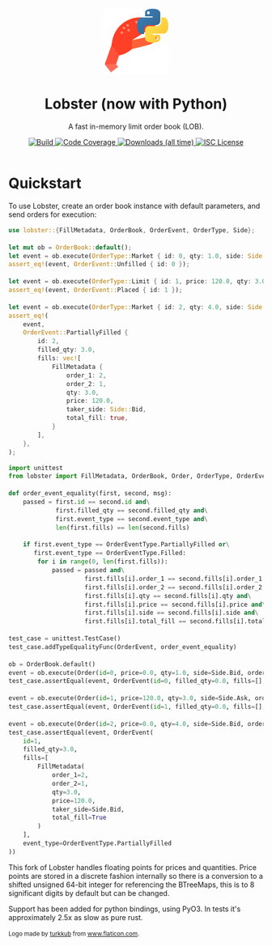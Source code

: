 <div align="center">
  <img alt="Lobster logo" src="https://github.com/Arctek/lobster/raw/master/images/logo.png" height="130" />
</div>

<div align="center">
  <h1>Lobster (now with Python)</h1>
  <p>A fast in-memory limit order book (LOB).</p>
  <a target="_blank" href="https://travis-ci.org/Arctek/lobster">
    <img src="https://img.shields.io/travis/Arctek/lobster?style=for-the-badge" alt="Build">
  </a>
  <a target="_blank" href="https://coveralls.io/github/Arctek/lobster">
    <img src="https://img.shields.io/coveralls/github/Arctek/lobster?style=for-the-badge" alt="Code Coverage">
  </a>
  <a target="_blank" href="https://crates.io/crates/lobster">
   <img src="https://img.shields.io/crates/d/lobster?style=for-the-badge" alt="Downloads (all time)">
  <a>
  <a href="https://github.com/Arctek/lobster/blob/master/LICENSE">
    <img src="https://img.shields.io/crates/l/lobster?style=for-the-badge" alt="ISC License">
  </a>
  <br>
  <br>
</div>


# Quickstart
To use Lobster, create an order book instance with default parameters, and send
orders for execution:

```rust
use lobster::{FillMetadata, OrderBook, OrderEvent, OrderType, Side};

let mut ob = OrderBook::default();
let event = ob.execute(OrderType::Market { id: 0, qty: 1.0, side: Side::Bid });
assert_eq!(event, OrderEvent::Unfilled { id: 0 });

let event = ob.execute(OrderType::Limit { id: 1, price: 120.0, qty: 3.0, side: Side::Ask });
assert_eq!(event, OrderEvent::Placed { id: 1 });

let event = ob.execute(OrderType::Market { id: 2, qty: 4.0, side: Side::Bid });
assert_eq!(
    event,
    OrderEvent::PartiallyFilled {
        id: 2,
        filled_qty: 3.0,
        fills: vec![
            FillMetadata {
                order_1: 2,
                order_2: 1,
                qty: 3.0,
                price: 120.0,
                taker_side: Side::Bid,
                total_fill: true,
            }
        ],
    },
);
```

```python
import unittest
from lobster import FillMetadata, OrderBook, Order, OrderType, OrderEvent, OrderEventType, Side

def order_event_equality(first, second, msg):
    passed = first.id == second.id and\
             first.filled_qty == second.filled_qty and\
             first.event_type == second.event_type and\
             len(first.fills) == len(second.fills)

    if first.event_type == OrderEventType.PartiallyFilled or\
       first.event_type == OrderEventType.Filled:
        for i in range(0, len(first.fills)):
            passed = passed and\
                     first.fills[i].order_1 == second.fills[i].order_1 and\
                     first.fills[i].order_2 == second.fills[i].order_2 and\
                     first.fills[i].qty == second.fills[i].qty and\
                     first.fills[i].price == second.fills[i].price and\
                     first.fills[i].side == second.fills[i].side and\
                     first.fills[i].total_fill == second.fills[i].total_fill

test_case = unittest.TestCase()
test_case.addTypeEqualityFunc(OrderEvent, order_event_equality)

ob = OrderBook.default()
event = ob.execute(Order(id=0, price=0.0, qty=1.0, side=Side.Bid, order_type=OrderType.Market))
test_case.assertEqual(event, OrderEvent(id=0, filled_qty=0.0, fills=[], event_type=OrderEventType.Unfilled))

event = ob.execute(Order(id=1, price=120.0, qty=3.0, side=Side.Ask, order_type=OrderType.Limit))
test_case.assertEqual(event, OrderEvent(id=1, filled_qty=0.0, fills=[], event_type=OrderEventType.Placed))

event = ob.execute(Order(id=2, price=0.0, qty=4.0, side=Side.Bid, order_type=OrderType.Market))
test_case.assertEqual(event, OrderEvent(
    id=1,
    filled_qty=3.0,
    fills=[
        FillMetadata(
            order_1=2,
            order_2=1,
            qty=3.0,
            price=120.0,
            taker_side=Side.Bid,
            total_fill=True
        )
    ],
    event_type=OrderEventType.PartiallyFilled
))
```

This fork of Lobster handles floating points for prices and quantities.
Price points are stored in a discrete fashion internally so there is a
conversion to a shifted unsigned 64-bit integer for referencing the BTreeMaps,
this is to 8 significant digits by default but can be changed.

Support has been added for python bindings, using PyO3. In tests it's
approximately 2.5x as slow as pure rust.

<div>
  <small>
    Logo made by <a href="https://www.flaticon.com/authors/turkkub"
    title="turkkub">turkkub</a> from <a href="https://www.flaticon.com/"
    title="Flaticon">www.flaticon.com</a>.
  </small>
</div>
